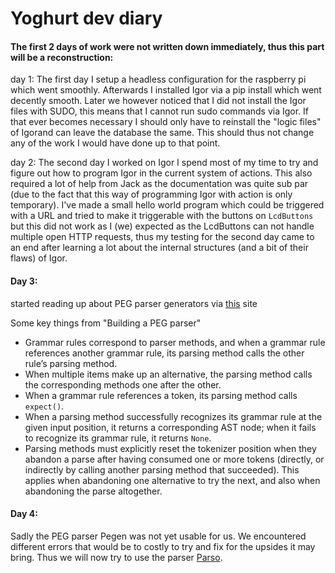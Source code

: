 # Yoghurt dev diary

#### The first 2 days of work were not written down immediately, thus this part will be a reconstruction:

day 1: The first day I setup a headless configuration for the raspberry pi which went smoothly. Afterwards I installed Igor via a pip install which went decently smooth. Later we however noticed that I did not install the Igor files with SUDO, this means that I cannot run sudo commands via Igor. If that ever becomes necessary I should only have to reinstall the "logic files" of Igorand can leave the database the same. This should thus not change any of the work I would have done up to that point.

day 2: The second day I worked on Igor I spend most of my time to try and figure out how to program Igor in the current system of actions. This also required a lot of help from Jack as the documentation was quite sub par (due to the fact that this way of programming Igor with action is only temporary). I've made a small hello world program which could be triggered with a URL and tried to make it triggerable with the buttons on `LcdButtons` but this did not work as I (we) expected as the LcdButtons can not handle multiple open HTTP requests, thus my testing for the second day came to an end after learning a lot about the internal structures (and a bit of their flaws) of Igor.

#### Day 3:

started reading up about PEG parser generators via [this](https://medium.com/@gvanrossum_83706/peg-parsing-series-de5d41b2ed60) site

Some key things from "Building a PEG parser"

- Grammar rules correspond to parser methods, and when a grammar rule references  another grammar rule, its parsing method calls the other rule’s parsing  method.
- When multiple items make up an alternative, the parsing method calls the corresponding methods one after the other.
- When a grammar rule references a token, its parsing method calls `expect()`.
- When a parsing method successfully recognizes its grammar rule at the given  input position, it returns a corresponding AST node; when it fails to  recognize its grammar rule, it returns `None`.
- Parsing methods must explicitly reset the tokenizer position when they abandon a parse after having consumed one or more tokens (directly, or indirectly by calling another parsing method that succeeded). This applies when  abandoning one alternative to try the next, and also when abandoning the parse altogether.



#### Day 4:

Sadly the PEG parser Pegen was not yet usable for us. We encountered different errors that would be to costly to try and fix for the upsides it may bring. Thus we will now try to use the parser [Parso](https://parso.readthedocs.io/en/latest/).